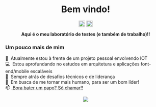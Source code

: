 
<p align="center">
 <h1 align="center">Bem vindo!</h1>
 <p align="center">
  <a href="https://www.linkedin.com/in/romulo-assis/" target="blank"><img align="center" src="https://cdn.jsdelivr.net/npm/simple-icons@3.0.1/icons/linkedin.svg" alt="romuloassis" height="20" width="20" /></a>
  <a href="https://www.instagram.com/romuloassis.dev/" target="blank"><img align="center" src="https://cdn.jsdelivr.net/npm/simple-icons@3.0.1/icons/instagram.svg" alt="romuloassis" height="20" width="20" /></a>
 </p>
 <p align="center">
  <strong>Aqui é o meu laboratório de testes (e também de trabalho)!!</strong>
 </p>
</p>

### Um pouco mais de mim

 🔭 &nbsp;Atualmente estou à frente de um projeto pessoal envolvendo IOT <br>
 💻 &nbsp;Estou aprofundando no estudos em arquitetura e aplicações font-end/mobile escaláveis <br>
 🚀 &nbsp;Sempre atrás de desafios técnicos e de liderança <br>
 🎯 &nbsp;Em busca de me tornar mais humano, para ser um bom líder! <br>
</strong> 📫 <a href="https://api.whatsapp.com/send?phone=5532991341459" target="_blank">&nbsp;Bora bater um papo? Só chamar!!</a></strong> 

<p align="center">
 <a href="https://github.com/anuraghazra/github-readme-stats"  >
   <img align="center" src="https://github-readme-stats.vercel.app/api?username=Rassis7&count_private=true&show_icons=true&theme=dracula&hide=issues,contribs" />
 </a>
</p>



